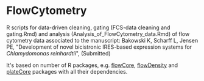 # FlowCytometry
R scripts for data-driven cleaning, gating (FCS-data cleaning and gating.Rmd) and analysis (Analysis_of_FlowCytometry_data.Rmd) of flow cytometry data associated to the manuscript: Bakowski K, Scharff L, Jensen PE, "Development of novel bicistronic IRES-based expression systems for _Chlamydomonas reinhardtii_", (Submitted)

It's based on number of R packages, e.g. [flowCore](http://bioconductor.org/packages/release/bioc/html/flowCore.html), [flowDensity](https://bioconductor.org/packages/release/bioc/html/flowDensity.html) and [plateCore](https://www.bioconductor.org/packages/release/bioc/html/plateCore.html) packages with all their dependencies.

